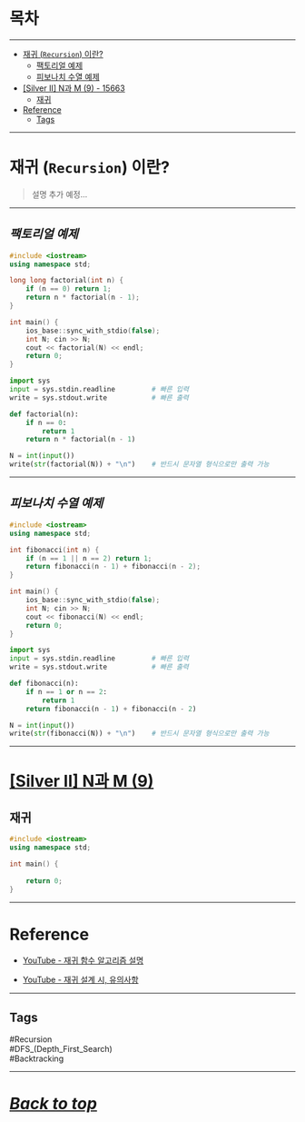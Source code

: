# 목차

---

- [재귀 (`Recursion`) 이란?](#재귀-recursion-이란)
    - [팩토리얼 예제](#팩토리얼-예제)
    - [피보나치 수열 예제](#피보나치-수열-예제)
- [\[Silver II\] N과 M (9) - 15663](#silver-ii-n과-m--9-)
    - [재귀](#재귀)
- [Reference](#reference)
    - [Tags](#tags)

---

# 재귀 (`Recursion`) 이란?

> 설명 추가 예정...

---

## ***팩토리얼 예제***

```cpp
#include <iostream>
using namespace std;

long long factorial(int n) {
    if (n == 0) return 1;
    return n * factorial(n - 1);
}

int main() {
    ios_base::sync_with_stdio(false);
    int N; cin >> N;
    cout << factorial(N) << endl;
    return 0;
}
```

```py
import sys
input = sys.stdin.readline         # 빠른 입력
write = sys.stdout.write           # 빠른 출력

def factorial(n):
    if n == 0:
        return 1
    return n * factorial(n - 1)

N = int(input())
write(str(factorial(N)) + "\n")    # 반드시 문자열 형식으로만 출력 가능
```

---

## ***피보나치 수열 예제***

```cpp
#include <iostream>
using namespace std;

int fibonacci(int n) {
    if (n == 1 || n == 2) return 1;
    return fibonacci(n - 1) + fibonacci(n - 2);
}

int main() {
    ios_base::sync_with_stdio(false);
    int N; cin >> N;
    cout << fibonacci(N) << endl;
    return 0;
}
```

```py
import sys
input = sys.stdin.readline         # 빠른 입력
write = sys.stdout.write           # 빠른 출력

def fibonacci(n):
    if n == 1 or n == 2:
        return 1
    return fibonacci(n - 1) + fibonacci(n - 2)

N = int(input())
write(str(fibonacci(N)) + "\n")    # 반드시 문자열 형식으로만 출력 가능
```

---

# [\[Silver II\] N과 M (9)](https://www.acmicpc.net/problem/15663)

## 재귀

```cpp
#include <iostream>
using namespace std;

int main() {
    
    return 0;
}
```

---

# Reference

- [YouTube - 재귀 함수 알고리즘 설명](https://www.youtube.com/watch?v=dtJiHp_uQWU)

- [YouTube - 재귀 설계 시, 유의사항](https://www.youtube.com/watch?v=LkHWorICuHY)

---

## Tags

#Recursion  
#DFS_(Depth_First_Search)  
#Backtracking  

---

# ***[Back to top](#top)***
